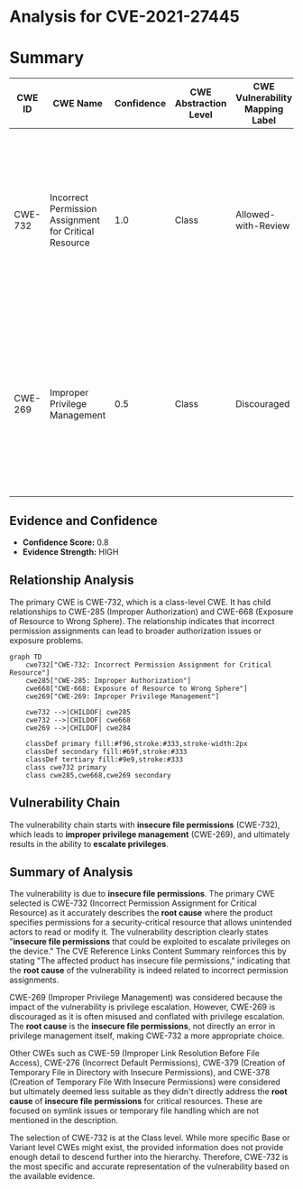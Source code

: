 # Analysis for CVE-2021-27445

# Summary
| CWE ID | CWE Name | Confidence | CWE Abstraction Level | CWE Vulnerability Mapping Label | CWE-Vulnerability Mapping Notes |
|---|---|---|---|---|---|
| CWE-732 | Incorrect Permission Assignment for Critical Resource | 1.0 | Class | Allowed-with-Review | Primary CWE. The product specifies permissions for a security-critical resource in a way that allows that resource to be read or modified by unintended actors. |
| CWE-269 | Improper Privilege Management | 0.5 | Class | Discouraged | Secondary Candidate. The product does not properly assign, modify, track, or check privileges for an actor, creating an unintended sphere of control for that actor. |

## Evidence and Confidence

*   **Confidence Score:** 0.8
*   **Evidence Strength:** HIGH

## Relationship Analysis
The primary CWE is CWE-732, which is a class-level CWE. It has child relationships to CWE-285 (Improper Authorization) and CWE-668 (Exposure of Resource to Wrong Sphere). The relationship indicates that incorrect permission assignments can lead to broader authorization issues or exposure problems.

```mermaid
graph TD
    cwe732["CWE-732: Incorrect Permission Assignment for Critical Resource"]
    cwe285["CWE-285: Improper Authorization"]
    cwe668["CWE-668: Exposure of Resource to Wrong Sphere"]
    cwe269["CWE-269: Improper Privilege Management"]
    
    cwe732 -->|CHILDOF| cwe285
    cwe732 -->|CHILDOF| cwe668
    cwe269 -->|CHILDOF| cwe284

    classDef primary fill:#f96,stroke:#333,stroke-width:2px
    classDef secondary fill:#69f,stroke:#333
    classDef tertiary fill:#9e9,stroke:#333
    class cwe732 primary
    class cwe285,cwe668,cwe269 secondary
```

## Vulnerability Chain
The vulnerability chain starts with **insecure file permissions** (CWE-732), which leads to **improper privilege management** (CWE-269), and ultimately results in the ability to **escalate privileges**.

## Summary of Analysis
The vulnerability is due to **insecure file permissions**. The primary CWE selected is CWE-732 (Incorrect Permission Assignment for Critical Resource) as it accurately describes the **root cause** where the product specifies permissions for a security-critical resource that allows unintended actors to read or modify it. The vulnerability description clearly states "**insecure file permissions** that could be exploited to escalate privileges on the device." The CVE Reference Links Content Summary reinforces this by stating "The affected product has insecure file permissions," indicating that the **root cause** of the vulnerability is indeed related to incorrect permission assignments.

CWE-269 (Improper Privilege Management) was considered because the impact of the vulnerability is privilege escalation. However, CWE-269 is discouraged as it is often misused and conflated with privilege escalation. The **root cause** is the **insecure file permissions**, not directly an error in privilege management itself, making CWE-732 a more appropriate choice.

Other CWEs such as CWE-59 (Improper Link Resolution Before File Access), CWE-276 (Incorrect Default Permissions), CWE-379 (Creation of Temporary File in Directory with Insecure Permissions), and CWE-378 (Creation of Temporary File With Insecure Permissions) were considered but ultimately deemed less suitable as they didn't directly address the **root cause** of **insecure file permissions** for critical resources. These are focused on symlink issues or temporary file handling which are not mentioned in the description.

The selection of CWE-732 is at the Class level. While more specific Base or Variant level CWEs might exist, the provided information does not provide enough detail to descend further into the hierarchy. Therefore, CWE-732 is the most specific and accurate representation of the vulnerability based on the available evidence.